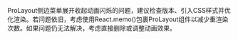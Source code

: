ProLayout侧边菜单展开收起动画闪烁的问题，建议检查版本、引入CSS样式并优化渲染。若问题依旧，考虑使用React.memo()包裹ProLayout组件以减少重渲染次数。如果问题仍无法解决，考虑直接删除或调整动画效果。
